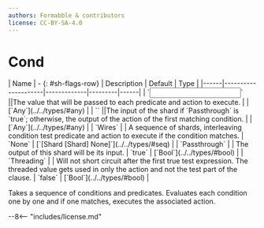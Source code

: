 ```yaml
---
authors: Formabble & contributors
license: CC-BY-SA-4.0
---
```



# Cond

<div class="sh-parameters" markdown="1">
| Name | - {: #sh-flags-row} | Description | Default | Type |
|------|---------------------|-------------|---------|------|
| `<input>` ||The value that will be passed to each predicate and action to execute. | | [`Any`](../../types/#any) |
| `<output>` ||The input of the shard if `Passthrough` is `true`; otherwise, the output of the action of the first matching condition. | | [`Any`](../../types/#any) |
| `Wires` |  | A sequence of shards, interleaving condition test predicate and action to execute if the condition matches. | `None` | [`[Shard [Shard] None]`](../../types/#seq) |
| `Passthrough` |  | The output of this shard will be its input. | `true` | [`Bool`](../../types/#bool) |
| `Threading` |  | Will not short circuit after the first true test expression. The threaded value gets used in only the action and not the test part of the clause. | `false` | [`Bool`](../../types/#bool) |

</div>

Takes a sequence of conditions and predicates. Evaluates each condition one by one and if one matches, executes the associated action.

--8<-- "includes/license.md"

